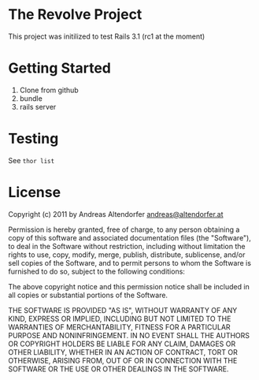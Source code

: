 The Revolve Project
===================

This project was initilized to test Rails 3.1 (rc1 at the moment)

Getting Started
===============

  1. Clone from github
  2. bundle
  3. rails server
  
Testing
=======

See `thor list`

License
=======

Copyright (c) 2011 by Andreas Altendorfer <andreas@altendorfer.at>
 
Permission is hereby granted, free of charge, to any person obtaining
a copy of this software and associated documentation files (the
"Software"), to deal in the Software without restriction, including
without limitation the rights to use, copy, modify, merge, publish,
distribute, sublicense, and/or sell copies of the Software, and to
permit persons to whom the Software is furnished to do so, subject to
the following conditions:
 
The above copyright notice and this permission notice shall be
included in all copies or substantial portions of the Software.
 
THE SOFTWARE IS PROVIDED "AS IS", WITHOUT WARRANTY OF ANY KIND,
EXPRESS OR IMPLIED, INCLUDING BUT NOT LIMITED TO THE WARRANTIES OF
MERCHANTABILITY, FITNESS FOR A PARTICULAR PURPOSE AND
NONINFRINGEMENT. IN NO EVENT SHALL THE AUTHORS OR COPYRIGHT HOLDERS BE
LIABLE FOR ANY CLAIM, DAMAGES OR OTHER LIABILITY, WHETHER IN AN ACTION
OF CONTRACT, TORT OR OTHERWISE, ARISING FROM, OUT OF OR IN CONNECTION
WITH THE SOFTWARE OR THE USE OR OTHER DEALINGS IN THE SOFTWARE.